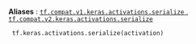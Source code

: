 **Aliases** : [ `tf.compat.v1.keras.activations.serialize` ](/api_docs/python/tf/keras/activations/serialize), [ `tf.compat.v2.keras.activations.serialize` ](/api_docs/python/tf/keras/activations/serialize)

```
 tf.keras.activations.serialize(activation) 
```

